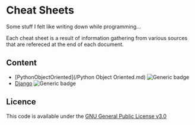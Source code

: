 # Cheat Sheets

Some stuff I felt like writing down while programming...
 
Each cheat sheet is a result of information gathering from various sources that are refereced at the end of each document.



## Content 
- [PythonObjectOriented](/Python Object Oriented.md) ![Generic badge](https://img.shields.io/badge/In_development-green.svg)
- [Django](/Django.md) ![Generic badge](https://img.shields.io/badge/In_development-green.svg)



## Licence 
This code is available under the [GNU General Public License v3.0](LICENSE.md)